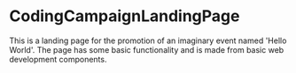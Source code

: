 # CodingCampaignLandingPage
This is a landing page for the promotion of an imaginary event named 'Hello World'. The page has some basic functionality and is made from basic web development components.
